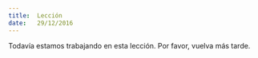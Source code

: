 ```yaml
---
title:  Lección
date:   29/12/2016
---
```


Todavía estamos trabajando en esta lección. Por favor, vuelva más tarde.
